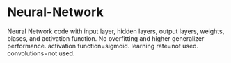 # Neural-Network
Neural Network code with input layer, hidden layers, output layers, weights, biases, and activation function. No overfitting and higher generalizer performance. activation function=sigmoid. learning rate=not used. convolutions=not used.
